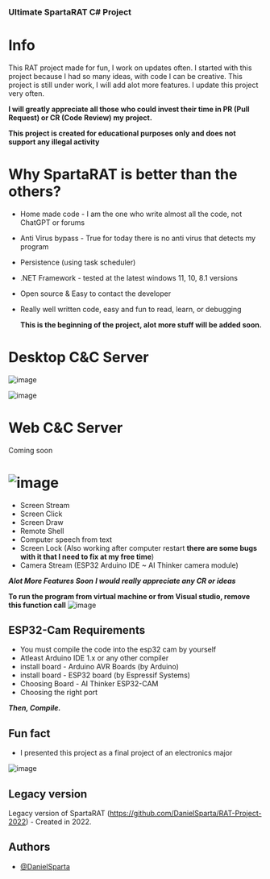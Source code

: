 ### Ultimate SpartaRAT C# Project
# Info
This RAT project made for fun, I work on updates often.
I started with this project because I had so many ideas, with code I can be creative. This project is still under work, I will add alot more features.
I update this project very often.

**I will greatly appreciate all those who could invest their time in PR (Pull Request) or CR (Code Review) my project.**

**This project is created for educational purposes only and does not support any illegal activity**

# Why SpartaRAT is better than the others?
- Home made code - I am the one who write almost all the code, not ChatGPT or forums
- Anti Virus bypass - True for today there is no anti virus that detects my program
- Persistence (using task scheduler)
- .NET Framework - tested at the latest windows 11, 10, 8.1 versions
- Open source & Easy to contact the developer
- Really well written code, easy and fun to read, learn, or debugging

  **This is the beginning of the project, alot more stuff will be added soon.**

# Desktop C&C Server
![image](https://github.com/DanielSparta/2024-RAT-projet/assets/111179755/21ed04f8-30e4-49c7-95a0-9231817bb765)

![image](https://github.com/DanielSparta/2024-RAT-projet/assets/111179755/d228432f-87b1-4a0e-8c2f-5643d0385c13)

# Web C&C Server
Coming soon

# ![image](https://github.com/DanielSparta/2024-RAT-projet/assets/111179755/78b29c43-c1ec-44ad-8c72-1369ed527d64)
- Screen Stream
- Screen Click
- Screen Draw
- Remote Shell
- Computer speech from text
- Screen Lock (Also working after computer restart **there are some bugs with it that I need to fix at my free time**)
- Camera Stream (ESP32 Arduino IDE ~ AI Thinker camera module)
  
**_Alot More Features Soon_**
**_I would really appreciate any CR or ideas_**


**To run the program from virtual machine or from Visual studio, remove this function call**
![image](https://github.com/DanielSparta/2024-RAT-projet/assets/111179755/379831ad-8b4e-4536-8141-f0f4647fad70)



## ESP32-Cam Requirements
- You must compile the code into the esp32 cam by yourself
- Atleast Arduino IDE 1.x or any other compiler
- install board - Arduino AVR Boards (by Arduino)
- install board - ESP32 board (by Espressif Systems)
- Choosing Board - AI Thinker ESP32-CAM
- Choosing the right port

**_Then, Compile._**


## Fun fact
- I presented this project as a final project of an electronics major

![image](https://github.com/DanielSparta/2024-RAT-projet/assets/111179755/205d6626-1d0c-4f0d-a724-c0c631e00174)


## Legacy version
Legacy version of SpartaRAT (https://github.com/DanielSparta/RAT-Project-2022) - Created in 2022.

## Authors
- [@DanielSparta](https://github.com/DanielSparta)
